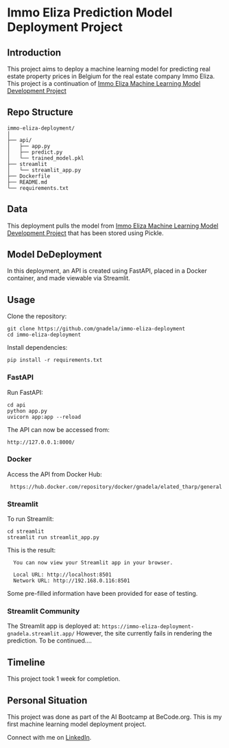 # Immo Eliza Prediction Model Deployment Project
## Introduction

This project aims to deploy a machine learning model for predicting real estate property prices in Belgium for the real estate company Immo Eliza. This project is a continuation of [Immo Eliza Machine Learning Model Development Project](https://github.com/gnadela/immo-eliza-ml/blob/main/README.md)


## Repo Structure
```
immo-eliza-deployment/
│
├── api/
│   ├── app.py
│   ├── predict.py
│   └── trained_model.pkl
├── streamlit
│   └── streamlit_app.py
├── Dockerfile
├── README.md
└── requirements.txt
```


## Data

This deployment pulls the model from [Immo Eliza Machine Learning Model Development Project](https://github.com/gnadela/immo-eliza-ml/blob/main/README.md) that has been stored using Pickle. 


## Model DeDeployment

In this deployment, an API is created using FastAPI, placed in a Docker container, and made viewable via Streamlit.





## Usage

Clone the repository:

```
git clone https://github.com/gnadela/immo-eliza-deployment
cd immo-eliza-deployment
```

Install dependencies:
```
pip install -r requirements.txt
```
### FastAPI
Run FastAPI:
```
cd api
python app.py 
uvicorn app:app --reload
```
The API can now be accessed from:
```
http://127.0.0.1:8000/
```
### Docker

Access the API from Docker Hub:
```
 https://hub.docker.com/repository/docker/gnadela/elated_tharp/general
```
### Streamlit
To run Streamlit:
```
cd streamlit
streamlit run streamlit_app.py
```
This is the result:
```
  You can now view your Streamlit app in your browser.

  Local URL: http://localhost:8501
  Network URL: http://192.168.0.116:8501
```
 Some pre-filled information have been provided for ease of testing.  

 ### Streamlit Community

 The Streamlit app is deployed at:
`
 https://immo-eliza-deployment-gnadela.streamlit.app/
`
However, the site currently fails in rendering the prediction. To be continued....


## Timeline
This project took 1 week for completion.

## Personal Situation

This project was done as part of the AI Bootcamp at BeCode.org. This is my first machine learning model deployment project.

Connect with me on [LinkedIn](https://www.linkedin.com/in/geraldine-nadela-60827a11/).